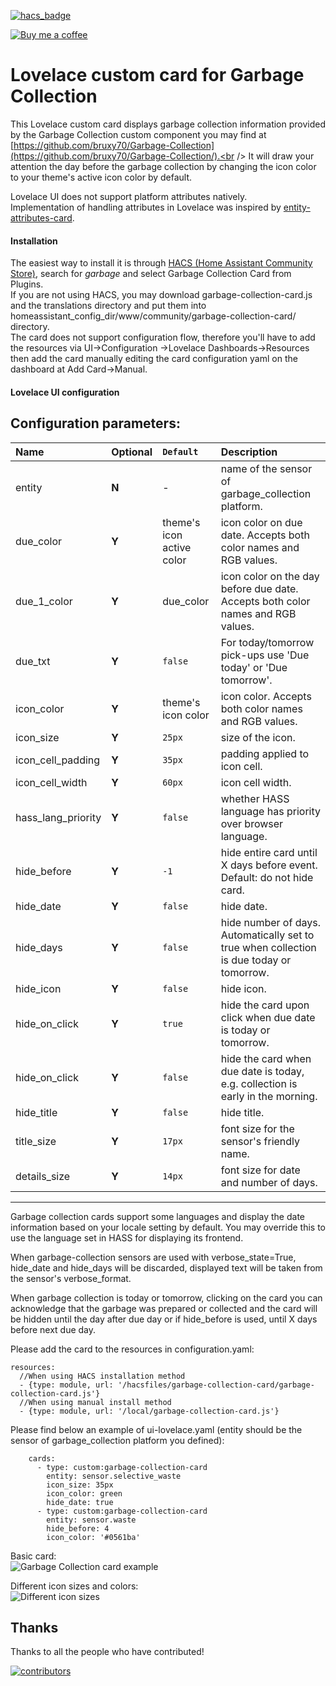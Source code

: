 [![hacs_badge](https://img.shields.io/badge/HACS-Default-orange.svg)](https://github.com/hacs/integration)

<p><a href="https://www.buymeacoffee.com/6rF5cQl" rel="nofollow" target="_blank"><img src="https://camo.githubusercontent.com/c070316e7fb193354999ef4c93df4bd8e21522fa/68747470733a2f2f696d672e736869656c64732e696f2f7374617469632f76312e7376673f6c6162656c3d4275792532306d6525323061253230636f66666565266d6573736167653d25463025394625413525413826636f6c6f723d626c61636b266c6f676f3d6275792532306d6525323061253230636f66666565266c6f676f436f6c6f723d7768697465266c6162656c436f6c6f723d366634653337" alt="Buy me a coffee" data-canonical-src="https://img.shields.io/static/v1.svg?label=Buy%20me%20a%20coffee&amp;message=%F0%9F%A5%A8&amp;color=black&amp;logo=buy%20me%20a%20coffee&amp;logoColor=white&amp;labelColor=b0c4de" style="max-width:100%;"></a></p>

# Lovelace custom card for Garbage Collection

This Lovelace custom card displays garbage collection information provided by
the Garbage Collection custom component you may find at
[https://github.com/bruxy70/Garbage-Collection](https://github.com/bruxy70/Garbage-Collection/).<br />
It will draw your attention the day before the garbage collection by changing the icon color to your theme's active icon color by default.

Lovelace UI does not support platform attributes natively.<br />
Implementation of handling attributes in Lovelace was inspired by [entity-attributes-card](https://github.com/custom-cards/entity-attributes-card).

#### Installation
The easiest way to install it is through [HACS (Home Assistant Community Store)](https://github.com/hacs/frontend),
search for <i>garbage</i> and select Garbage Collection Card from Plugins.<br />
If you are not using HACS, you may download garbage-collection-card.js and the translations directory and put them into
homeassistant_config_dir/www/community/garbage-collection-card/ directory.<br />
The card does not support configuration flow, therefore you'll have to add the resources via UI->Configuration
->Lovelace Dashboards->Resources then add the card manually editing the card configuration yaml on the dashboard at
Add Card->Manual.

#### Lovelace UI configuration
Configuration parameters:<br />
---
| Name | Optional | `Default` | Description |
| :---- | :---- | :------- | :----------- |
| entity | **N** | - | name of the sensor of garbage_collection platform.|
| due_color | **Y**| theme's icon active color | icon color on due date. Accepts both color names and RGB values.|
| due_1_color | **Y** | due_color | icon color on the day before due date. Accepts both color names and RGB values.|
| due_txt | **Y** | `false` | For today/tomorrow pick-ups use 'Due today' or 'Due tomorrow'.|
| icon_color | **Y** | theme's icon color | icon color. Accepts both color names and RGB values.|
| icon_size | **Y** | `25px` | size of the icon.|
| icon_cell_padding | **Y** | `35px` | padding applied to icon cell.|
| icon_cell_width | **Y** | `60px` | icon cell width.|
| hass_lang_priority | **Y** | `false` | whether HASS language has priority over browser language.|
| hide_before | **Y** | `-1` | hide entire card until X days before event. Default: do not hide card.|
| hide_date | **Y** | `false` | hide date.|
| hide_days | **Y** | `false`| hide number of days. Automatically set to true when collection is due today or tomorrow.|
| hide_icon | **Y** | `false`| hide icon. |
| hide_on_click | **Y** | `true`| hide the card upon click when due date is today or tomorrow.|
| hide_on_click | **Y** | `false`| hide the card when due date is today, e.g. collection is early in the morning. |
| hide_title | **Y** | `false`| hide title. |
| title_size | **Y** | `17px` | font size for the sensor's friendly name.|
| details_size | **Y** | `14px` | font size for date and number of days.|
---

Garbage collection cards support some languages and display the date information based on your locale setting by default.
You may override this to use the language set in HASS for displaying its frontend.

When garbage-collection sensors are used with verbose_state=True, hide_date and hide_days will be discarded,
displayed text will be taken from the sensor's verbose_format.

When garbage collection is today or tomorrow, clicking on the card you can acknowledge that the
garbage was prepared or collected and the card will be hidden until the day after due day or if hide_before
is used, until X days before next due day.

Please add the card to the resources in configuration.yaml:

```
resources:
  //When using HACS installation method
  - {type: module, url: '/hacsfiles/garbage-collection-card/garbage-collection-card.js'}
  //When using manual install method
  - {type: module, url: '/local/garbage-collection-card.js'}
```

Please find below an example of ui-lovelace.yaml (entity should be the sensor of garbage_collection platform you defined):

```
    cards:
      - type: custom:garbage-collection-card
        entity: sensor.selective_waste
        icon_size: 35px
        icon_color: green
        hide_date: true
      - type: custom:garbage-collection-card
        entity: sensor.waste
        hide_before: 4
        icon_color: '#0561ba'
```

Basic card:<br />
![Garbage Collection card example](garbage_collection_lovelace.jpg)

Different icon sizes and colors:<br />
![Different icon sizes](garbage_collection_difsize.jpg)

## Thanks

Thanks to all the people who have contributed!

[![contributors](https://contributors-img.web.app/image?repo=amaximus/garbage-collection-card)](https://github.com/amaximus/garbage-collection-card/graphs/contributors)
